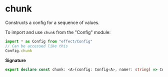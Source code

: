 # chunk

Constructs a config for a sequence of values.

To import and use `chunk` from the "Config" module:

```ts
import * as Config from "effect/Config"
// Can be accessed like this
Config.chunk
```

**Signature**

```ts
export declare const chunk: <A>(config: Config<A>, name?: string) => Config<Chunk.Chunk<A>>
```
